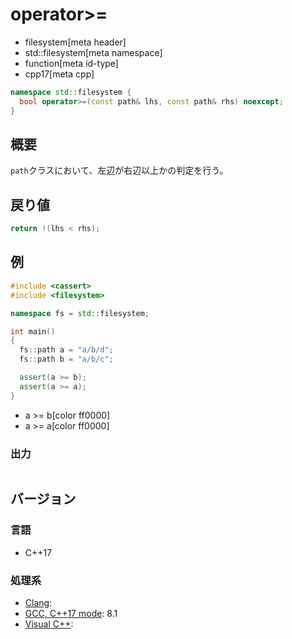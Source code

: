 # operator>=
* filesystem[meta header]
* std::filesystem[meta namespace]
* function[meta id-type]
* cpp17[meta cpp]

```cpp
namespace std::filesystem {
  bool operator>=(const path& lhs, const path& rhs) noexcept;
}
```

## 概要
`path`クラスにおいて、左辺が右辺以上かの判定を行う。


## 戻り値
```cpp
return !(lhs < rhs);
```


## 例
```cpp example
#include <cassert>
#include <filesystem>

namespace fs = std::filesystem;

int main()
{
  fs::path a = "a/b/d";
  fs::path b = "a/b/c";

  assert(a >= b);
  assert(a >= a);
}
```
* a >= b[color ff0000]
* a >= a[color ff0000]

### 出力
```
```

## バージョン
### 言語
- C++17

### 処理系
- [Clang](/implementation.md#clang):
- [GCC, C++17 mode](/implementation.md#gcc): 8.1
- [Visual C++](/implementation.md#visual_cpp):
